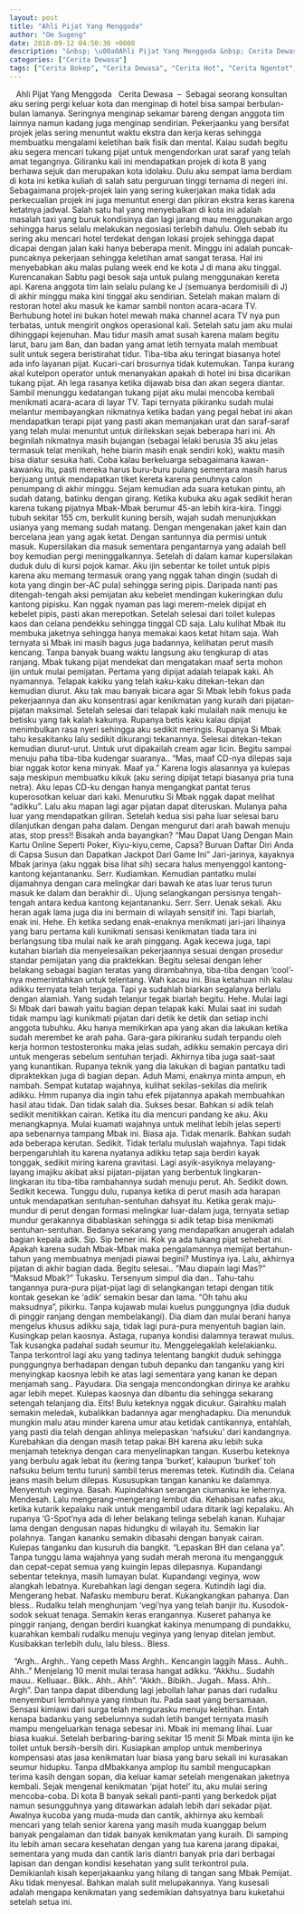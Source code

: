 ```yaml
---
layout: post
title: "Ahli Pijat Yang Menggoda"
author: "Om Sugeng"
date: 2018-09-12 04:50:30 +0000
description: "&nbsp; \u00a0Ahli Pijat Yang Menggoda &nbsp; Cerita Dewasa \u00a0&#8211; \u00a0Sebagai seorang konsultan aku sering pergi keluar kota dan menginap di hotel bisa sampai berbulan-bulan lamanya. Seringnya menginap sek..."
categories: ["Cerita Dewasa"]
tags: ["Cerita Bokep", "Cerita Dewasa", "Cerita Hot", "Cerita Ngentot", "Cerita Panas"]
---
```



&nbsp;
 Ahli Pijat Yang Menggoda
&nbsp;
Cerita Dewasa  &#8211;  Sebagai seorang konsultan aku sering pergi keluar kota dan menginap di hotel bisa sampai berbulan-bulan lamanya. Seringnya menginap sekamar bareng dengan anggota tim lainnya namun kadang juga menginap sendirian. Pekerjaanku yang bersifat projek jelas sering menuntut waktu ekstra dan kerja keras sehingga membuatku mengalami keletihan baik fisik dan mental. Kalau sudah begitu aku segera mencari tukang pijat untuk mengendorkan urat saraf yang telah amat tegangnya.
Giliranku kali ini mendapatkan projek di kota B yang berhawa sejuk dan merupakan kota idolaku. Dulu aku sempat lama berdiam di kota ini ketika kuliah di salah satu perguruan tinggi ternama di negeri ini. Sebagaimana projek-projek lain yang sering kukerjakan maka tidak ada perkecualian projek ini juga menuntut energi dan pikiran ekstra keras karena ketatnya jadwal. Salah satu hal yang menyebalkan di kota ini adalah masalah taxi yang buruk kondisinya dan lagi jarang mau menggunakan argo sehingga harus selalu melakukan negosiasi terlebih dahulu. Oleh sebab itu sering aku mencari hotel terdekat dengan lokasi projek sehingga dapat dicapai dengan jalan kaki hanya beberapa menit.
Minggu ini adalah puncak-puncaknya pekerjaan sehingga keletihan amat sangat terasa. Hal ini menyebabkan aku malas pulang week end ke kota J di mana aku tinggal. Kurencanakan Sabtu pagi besok saja untuk pulang menggunakan kereta api. Karena anggota tim lain selalu pulang ke J (semuanya berdomisili di J) di akhir minggu maka kini tinggal aku sendirian.
Setelah makan malam di restoran hotel aku masuk ke kamar sambil nonton acara-acara TV. Berhubung hotel ini bukan hotel mewah maka channel acara TV nya pun terbatas, untuk mengirit ongkos operasional kali. Setelah satu jam aku mulai dihinggapi kejenuhan. Mau tidur masih amat susah karena malam begitu larut, baru jam 8an, dan badan yang amat letih ternyata malah membuat sulit untuk segera beristirahat tidur. Tiba-tiba aku teringat biasanya hotel ada info layanan pijat. Kucari-cari brosurnya tidak kutemukan. Tanpa kurang akal kutelpon operator untuk menanyakan apakah di hotel ini bisa dicarikan tukang pijat. Ah lega rasanya ketika dijawab bisa dan akan segera diantar.
Sambil menunggu kedatangan tukang pijat aku mulai mencoba kembali menikmati acara-acara di layar TV. Tapi ternyata pikiranku sudah mulai melantur membayangkan nikmatnya ketika badan yang pegal hebat ini akan mendapatkan terapi pijat yang pasti akan memanjakan urat dan saraf-saraf yang telah mulai menuntut untuk dirilekskan sejak beberapa hari ini. Ah beginilah nikmatnya masih bujangan (sebagai lelaki berusia 35 aku jelas termasuk telat menikah, hehe biarin masih enak sendiri kok), waktu masih bisa diatur sesuka hati. Coba kalau berkeluarga sebagaimana kawan-kawanku itu, pasti mereka harus buru-buru pulang sementara masih harus berjuang untuk mendapatkan tiket kereta karena penuhnya calon penumpang di akhir minggu.
Sejam kemudian ada suara ketukan pintu, ah sudah datang, batinku dengan girang. Ketika kubuka aku agak sedikit heran karena tukang pijatnya Mbak-Mbak berumur 45-an lebih kira-kira. Tinggi tubuh sekitar 155 cm, berkulit kuning bersih, wajah sudah menunjukkan usianya yang memang sudah matang. Dengan mengenakan jaket kain dan bercelana jean yang agak ketat. Dengan santunnya dia permisi untuk masuk. Kupersilakan dia masuk sementara pengantarnya yang adalah bell boy kemudian pergi meninggalkannya.
Setelah di dalam kamar kupersilakan duduk dulu di kursi pojok kamar. Aku ijin sebentar ke toilet untuk pipis karena aku memang termasuk orang yang nggak tahan dingin (sudah di kota yang dingin ber-AC pula) sehingga sering pipis. Daripada nanti pas ditengah-tengah aksi pemijatan aku kebelet mendingan kukeringkan dulu kantong pipisku. Kan nggak nyaman pas lagi merem-melek dipijat eh kebelet pipis, pasti akan merepotkan.
Setelah selesai dari toilet kulepas kaos dan celana pendekku sehingga tinggal CD saja. Lalu kulihat Mbak itu membuka jaketnya sehingga hanya memakai kaos ketat hitam saja. Wah ternyata si Mbak ini masih bagus juga badannya, kelihatan perut masih kencang. Tanpa banyak buang waktu langsung aku tengkurap di atas ranjang. Mbak tukang pijat mendekat dan mengatakan maaf serta mohon ijin untuk mulai pemijatan. Pertama yang dipijat adalah telapak kaki. Ah nyamannya. Telapak kakiku yang telah kaku-kaku ditekan-tekan dan kemudian diurut.
Aku tak mau banyak bicara agar Si Mbak lebih fokus pada pekerjaannya dan aku konsentrasi agar kenikmatan yang kuraih dari pijatan-pijatan maksimal. Setelah selesai dari telapak kaki mulailah naik menuju ke betisku yang tak kalah kakunya. Rupanya betis kaku kalau dipijat menimbulkan rasa nyeri sehingga aku sedikit meringis. Rupanya Si Mbak tahu kesakitanku lalu sedikit dikurangi tekanannya. Selesai ditekan-tekan kemudian diurut-urut. Untuk urut dipakailah cream agar licin.
Begitu sampai menuju paha tiba-tiba kudengar suaranya..
“Mas, maaf CD-nya dilepas saja biar nggak kotor kena minyak. Maaf ya.”
Karena logis alasannya ya kulepas saja meskipun membuatku kikuk (aku sering dipijat tetapi biasanya pria tuna netra). Aku lepas CD-ku dengan hanya mengangkat pantat terus kuperosotkan keluar dari kaki. Menurutku Si Mbak nggak dapat melihat “adikku”. Lalu aku mapan lagi agar pijatan dapat diteruskan. Mulanya paha luar yang mendapatkan giliran. Setelah kedua sisi paha luar selesai baru dilanjutkan dengan paha dalam. Dengan mengurut dari arah bawah menuju atas, stop press!! Bisakah anda bayangkan?
&#8220;Mau Dapat Uang Dengan Main Kartu Online Seperti Poker, Kiyu-kiyu,ceme, Capsa? Buruan Daftar Diri Anda di Capsa Susun dan Dapatkan Jackpot Dari Game Ini&#8221;
Jari-jarinya, kayaknya Mbak jarinya (aku nggak bisa lihat sih) secara halus menyenggol kantong-kantong kejantananku. Serr. Kudiamkan. Kemudian pantatku mulai dijamahnya dengan cara melingkar dari bawah ke atas luar terus turun masuk ke dalam dan berakhir di.. Ujung selangkangan persisnya tengah-tengah antara kedua kantong kejantananku. Serr. Serr. Uenak sekali. Aku heran agak lama juga dia ini bermain di wilayah sensitif ini. Tapi biarlah, enak ini. Hehe. Eh ketika sedang enak-enaknya menikmati jari-jari lihainya yang baru pertama kali kunikmati sensasi kenikmatan tiada tara ini berlangsung tiba mulai naik ke arah pinggang. Agak kecewa juga, tapi kutahan biarlah dia menyelesaikan pekerjaannya sesuai dengan prosedur standar pemijatan yang dia praktekkan.
Begitu selesai dengan leher belakang sebagai bagian teratas yang dirambahnya, tiba-tiba dengan ‘cool’-nya memerintahkan untuk telentang. Wah kacau ini. Bisa ketahuan nih kalau adikku ternyata telah terjaga. Tapi ya sudahlah biarkan segalanya berlalu dengan alamiah. Yang sudah telanjur tegak biarlah begitu. Hehe.
Mulai lagi Si Mbak dari bawah yaitu bagian depan telapak kaki. Mulai saat ini sudah tidak mampu lagi kunikmati pijatan dari detik ke detik dan setiap inchi anggota tubuhku. Aku hanya memikirkan apa yang akan dia lakukan ketika sudah merembet ke arah paha. Gara-gara pikiranku sudah terpandu oleh kerja hormon testosteronku maka jelas sudah, adikku semakin percaya diri untuk mengeras sebelum sentuhan terjadi.
Akhirnya tiba juga saat-saat yang kunantikan. Rupanya teknik yang dia lakukan di bagian pantatku tadi dipraktekkan juga di bagian depan. Aduh Mami, enaknya minta ampun, eh nambah. Sempat kutatap wajahnya, kulihat sekilas-sekilas dia melirik adikku. Hmm rupanya dia ingin tahu efek pijatannya apakah membuahkan hasil atau tidak. Dan tidak salah dia. Sukses besar. Bahkan si adik telah sedikit menitikkan cairan.
Ketika itu dia mencuri pandang ke aku. Aku menangkapnya. Mulai kuamati wajahnya untuk melihat lebih jelas seperti apa sebenarnya tampang Mbak ini. Biasa aja. Tidak menarik. Bahkan sudah ada beberapa kerutan. Sedikit. Tidak terlalu muluslah wajahnya. Tapi tidak berpengaruhlah itu karena nyatanya adikku tetap saja berdiri kayak tonggak, sedikit miring karena gravitasi.
Lagi asyik-asyiknya melayang-layang imajiku akibat aksi pijatan-pijatan yang berbentuk lingkaran-lingkaran itu tiba-tiba rambahannya sudah menuju perut. Ah. Sedikit down. Sedikit kecewa. Tunggu dulu, rupanya ketika di perut masih ada harapan untuk mendapatkan sentuhan-sentuhan dahsyat itu. Ketika gerak maju-mundur di perut dengan formasi melingkar luar-dalam juga, ternyata setiap mundur gerakannya dibablaskan sehingga si adik tetap bisa menikmati sentuhan-sentuhan. Bedanya sekarang yang mendapatkan anugerah adalah bagian kepala adik. Sip. Sip bener ini. Kok ya ada tukang pijat sehebat ini. Apakah karena sudah Mbak-Mbak maka pengalamannya memijat bertahun-tahun yang membuatnya menjadi piawai begini? Mustinya iya.
Lalu, akhirnya pijatan di akhir bagian dada. Begitu selesai..
“Mau diapain lagi Mas?”
“Maksud Mbak?” Tukasku.
Tersenyum simpul dia dan.. Tahu-tahu tangannya pura-pura pijat-pijat lagi di selangkangan tetapi dengan titik kontak gesekan ke ‘adik’ semakin besar dan lama.
“Oh tahu aku maksudnya”, pikirku.
Tanpa kujawab mulai kuelus punggungnya (dia duduk di pinggir ranjang dengan membelakangi). Dia diam dan mulai berani hanya mengelus khusus adikku saja, tidak lagi pura-pura menyentuh bagian lain. Kusingkap pelan kaosnya. Astaga, rupanya kondisi dalamnya terawat mulus. Tak kusangka padahal sudah seumur itu. Menggelegaklah kelelakianku. Tanpa terkontrol lagi aku yang tadinya telentang bangkit duduk sehingga punggungnya berhadapan dengan tubuh depanku dan tanganku yang kiri menyingkap kaosnya lebih ke atas lagi sementara yang kanan ke depan menjamah sang.. Payudara.
Dia sengaja mencondongkan dirinya ke arahku agar lebih mepet. Kulepas kaosnya dan dibantu dia sehingga sekarang setengah telanjang dia. Eits! Bulu keteknya nggak dicukur. Gairahku malah semakin meledak, kubalikkan badannya agar menghadapku. Dia menunduk mungkin malu atau minder karena umur atau ketidak cantikannya, entahlah, yang pasti dia telah dengan ahlinya melepaskan ‘nafsuku’ dari kandangnya. Kurebahkan dia dengan masih tetap pakai BH karena aku lebih suka menjamah teteknya dengan cara menyelinapkan tangan.
Kuserbu keteknya yang berbulu agak lebat itu (kering tanpa ‘burket’, kalaupun ‘burket’ toh nafsuku belum tentu turun) sambil terus meremas tetek. Kutindih dia. Celana jeans masih belum dilepas. Kususupkan tangan kananku ke dalamnya. Menyentuh veginya. Basah. Kupindahkan serangan ciumanku ke lehernya. Mendesah. Lalu mengerang-mengerang lembut dia. Kehabisan nafas aku, ketika kutarik kepalaku naik untuk mengambil udara ditarik lagi kepalaku. Ah rupanya ‘G-Spot’nya ada di leher belakang telinga sebelah kanan. Kuhajar lama dengan dengusan napas hidungku di wilayah itu. Semakin liar polahnya. Tangan kananku semakin dibasahi dengan banyak cairan. Kulepas tanganku dan kusuruh dia bangkit.
“Lepaskan BH dan celana ya”.
Tanpa tunggu lama wajahnya yang sudah merah merona itu mengangguk dan cepat-cepat semua yang kuingin lepas dilepasnya. Kupandangi sebentar teteknya, masih lumayan bulat. Kupandangi veginya, wow alangkah lebatnya. Kurebahkan lagi dengan segera. Kutindih lagi dia. Mengerang hebat. Nafasku memburu berat. Kukangkangkan pahanya. Dan bless.. Rudalku telah menghunjam ‘vegi’nya yang telah banjir itu. Kusodok-sodok sekuat tenaga. Semakin keras erangannya. Kuseret pahanya ke pinggir ranjang, dengan berdiri kuangkat kakinya menumpang di pundakku, kuarahkan kembali rudalku menuju veginya yang lenyap ditelan jembut. Kusibakkan terlebih dulu, lalu bless.. Bless.
&nbsp;

&nbsp;
“Argh.. Arghh.. Yang cepeth Mass Arghh.. Kencangin laggih Mass.. Auhh.. Ahh..”
Menjelang 10 menit mulai terasa hangat adikku.
“Akkhu.. Sudahh mauu.. Kelluaar.. Bikk.. Ahh.. Ahh”.
“Akkh.. Bibikh.. Jugah.. Mass. Ahh.. Argh”.
Dan tanpa dapat dibendung lagi jebollah lahar panas dari rudalku menyemburi lembahnya yang rimbun itu. Pada saat yang bersamaan. Sensasi kimiawi dari surga telah mengurasku menuju keletihan. Entah kenapa badanku yang sebelumnya sudah letih banget ternyata masih mampu mengeluarkan tenaga sebesar ini. Mbak ini memang lihai. Luar biasa kuakui.
Setelah berbaring-baring sekitar 15 menit Si Mbak minta ijin ke toilet untuk bersih-bersih diri. Kusiapkan amplop untuk memberinya kompensasi atas jasa kenikmatan luar biasa yang baru sekali ini kurasakan seumur hidupku. Tanpa dMbakkanya amplop itu sambil mengucapkan terima kasih dengan sopan, dia keluar kamar setelah mengenakan jaketnya kembali.
Sejak mengenal kenikmatan ‘pijat hotel’ itu, aku mulai sering mencoba-coba. Di kota B banyak sekali panti-panti yang berkedok pijat namun sesungguhnya yang ditawarkan adalah lebih dari sekadar pijat. Awalnya kucoba yang muda-muda dan cantik, akhirnya aku kembali mencari yang telah senior karena yang masih muda kuanggap belum banyak pengalaman dan tidak banyak kenikmatan yang kuraih. Di samping itu lebih aman secara kesehatan dengan yang tua karena jarang dipakai, sementara yang muda dan cantik laris diantri banyak pria dari berbagai lapisan dan dengan kondisi kesehatan yang sulit terkontrol pula.
Demikianlah kisah keperjakaanku yang hilang di tangan sang Mbak Pemijat. Aku tidak menyesal. Bahkan malah sulit melupakannya. Yang kusesali adalah mengapa kenikmatan yang sedemikian dahsyatnya baru kuketahui setelah setua ini.
